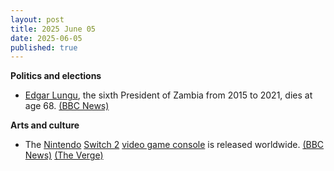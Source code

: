 ```yaml
---
layout: post
title: 2025 June 05
date: 2025-06-05
published: true
---
```



**Politics and elections**

* [Edgar Lungu](https://en.wikipedia.org/wiki/Edgar_Lungu "Edgar Lungu"), the sixth President of Zambia from 2015 to 2021, dies at age 68. [(BBC News)](https://www.bbc.com/news/articles/cn4gp07y3xmo)

**Arts and culture**

* The [Nintendo](https://en.wikipedia.org/wiki/Nintendo "Nintendo") [Switch 2](https://en.wikipedia.org/wiki/Nintendo_Switch_2 "Nintendo Switch 2") [video game console](https://en.wikipedia.org/wiki/Video_game_console "Video game console") is released worldwide. [(BBC News)](https://www.bbc.com/news/articles/ckgxwe774zwo) [(The Verge)](https://www.theverge.com/news/676901/nintendo-switch-2-launch-here)
